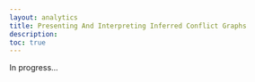 ```yaml
---
layout: analytics
title: Presenting And Interpreting Inferred Conflict Graphs
description: 
toc: true
---
```


In progress...
